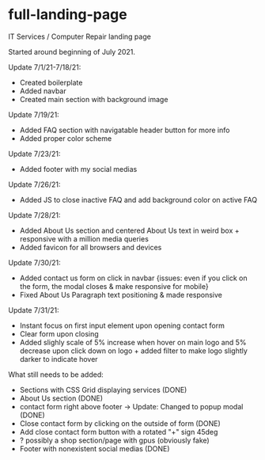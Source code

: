 # full-landing-page
IT Services / Computer Repair landing page

Started around beginning of July 2021. 

Update 7/1/21-7/18/21:
- Created boilerplate
- Added navbar
- Created main section with background image

Update 7/19/21: 
- Added FAQ section with navigatable header button for more info
- Added proper color scheme

Update 7/23/21: 
- Added footer with my social medias

Update 7/26/21: 
- Added JS to close inactive FAQ and add background color on active FAQ

Update 7/28/21: 
- Added About Us section and centered About Us text in weird box + responsive with a million media queries
- Added favicon for all browsers and devices

Update 7/30/21: 
- Added contact us form on click in navbar {issues: even if you click on the form, the modal closes & make responsive for mobile}
- Fixed About Us Paragraph text positioning & made responsive

Update 7/31/21: 
- Instant focus on first input element upon opening contact form
- Clear form upon closing
- Added slighly scale of 5% increase when hover on main logo and 5% decrease upon click down on logo + added filter to make logo slightly darker to indicate hover


What still needs to be added:

- Sections with CSS Grid displaying services (DONE)
- About Us section (DONE)
- contact form right above footer -> Update: Changed to popup modal (DONE)
- Close contact form by clicking on the outside of form (DONE)
- Add close contact form button with a rotated "+" sign 45deg
- ? possibly a shop section/page with gpus (obviously fake)
- Footer with nonexistent social medias (DONE)
